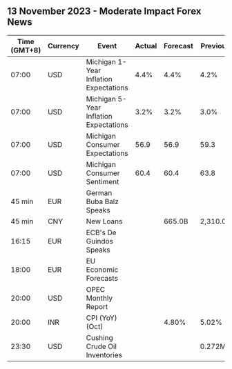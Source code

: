 ## 13 November 2023 - Moderate Impact Forex News

| Time (GMT+8) | Currency | Event | Actual | Forecast | Previous |
|------|----------|-------|--------|----------|----------|
| 07:00 | USD | Michigan 1-Year Inflation Expectations | 4.4% | 4.4% | 4.2% |
| 07:00 | USD | Michigan 5-Year Inflation Expectations | 3.2% | 3.2% | 3.0% |
| 07:00 | USD | Michigan Consumer Expectations | 56.9 | 56.9 | 59.3 |
| 07:00 | USD | Michigan Consumer Sentiment | 60.4 | 60.4 | 63.8 |
| 45 min | EUR | German Buba Balz Speaks |  |  |  |
| 45 min | CNY | New Loans |  | 665.0B | 2,310.0B |
| 16:15 | EUR | ECB's De Guindos Speaks |  |  |  |
| 18:00 | EUR | EU Economic Forecasts |  |  |  |
| 20:00 | USD | OPEC Monthly Report |  |  |  |
| 20:00 | INR | CPI (YoY) (Oct) |  | 4.80% | 5.02% |
| 23:30 | USD | Cushing Crude Oil Inventories |  |  | 0.272M |
